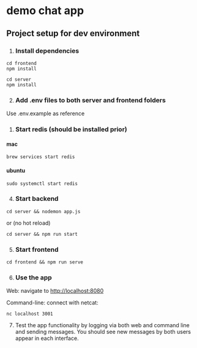 # demo chat app

## Project setup for dev environment

1. ### Install dependencies
```
cd frontend
npm install

cd server
npm install
```

2. ### Add .env files to both server and frontend folders
Use .env.example as reference

1. ### Start redis (should be installed prior)
#### mac
```
brew services start redis
```
#### ubuntu
```
sudo systemctl start redis
```

4. ### Start backend
```
cd server && nodemon app.js
```
or (no hot reload)
```
cd server && npm run start
```
5. ### Start frontend
```
cd frontend && npm run serve
```

6. ### Use the app
Web:
navigate to [http://localhost:8080](http://localhost:8080)

Command-line:
connect with netcat:
```
nc localhost 3001
```
7. Test the app functionality by logging via both web and command line and sending messages.
You should see new messages by both users appear in each interface.